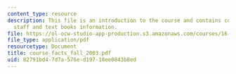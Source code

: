 ```yaml
---
content_type: resource
description: This file is an introduction to the course and contains course objective,
  staff and text books information.
file: https://ol-ocw-studio-app-production.s3.amazonaws.com/courses/16-01-unified-engineering-i-ii-iii-iv-fall-2005-spring-2006/82791bd47d7a576ed19718ee0843b8ed_course_facts_fall_2003.pdf
file_type: application/pdf
resourcetype: Document
title: course_facts_fall_2003.pdf
uid: 82791bd4-7d7a-576e-d197-18ee0843b8ed
---
```


